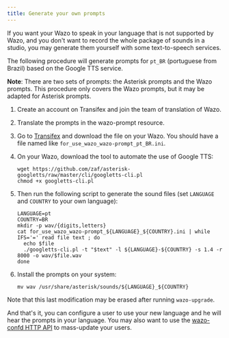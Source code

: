 ```yaml
---
title: Generate your own prompts
---
```


If you want your Wazo to speak in your language that is not supported by Wazo, and you don't want to
record the whole package of sounds in a studio, you may generate them yourself with some
text-to-speech services.

The following procedure will generate prompts for `pt_BR` (portuguese from Brazil) based on the
Google TTS service.

**Note**: There are two sets of prompts: the Asterisk prompts and the Wazo prompts. This procedure
only covers the Wazo prompts, but it may be adapted for Asterisk prompts.

1.  Create an account on Transifex and join the team of translation of Wazo.
2.  Translate the prompts in the wazo-prompt resource.
3.  Go to [Transifex](https://explore.transifex.com/wazo/wazo/) and download the file on your Wazo.
    You should have a file named like `for_use_wazo_wazo-prompt_pt_BR.ini`.
4.  On your Wazo, download the tool to automate the use of Google TTS:

    ```shell
    wget https://github.com/zaf/asterisk-googletts/raw/master/cli/googletts-cli.pl
    chmod +x googletts-cli.pl
    ```

5.  Then run the following script to generate the sound files (set `LANGUAGE` and `COUNTRY` to your
    own language):

    ```shell
    LANGUAGE=pt
    COUNTRY=BR
    mkdir -p wav/{digits,letters}
    cat for_use_wazo_wazo-prompt_${LANGUAGE}_${COUNTRY}.ini | while IFS='=' read file text ; do
      echo $file
      ./googletts-cli.pl -t "$text" -l ${LANGUAGE}-${COUNTRY} -s 1.4 -r 8000 -o wav/$file.wav
    done
    ```

6.  Install the prompts on your system:

    ```shell
    mv wav /usr/share/asterisk/sounds/${LANGUAGE}_${COUNTRY}
    ```

Note that this last modification may be erased after running `wazo-upgrade`.

And that's it, you can configure a user to use your new language and he will hear the prompts in
your language. You may also want to use the
[wazo-confd HTTP API](/uc-doc/administration/users/csv_import) to mass-update your users.
